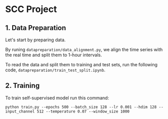 # SCC Project

## 1. Data Preparation

Let's start by preparing data. 

By runing `datapreparation/data_alignment.py`, we align the time series with the real time and split them to 1-hour intervals.

To read the data and split them to training and test sets, run the following code, `datapreparation/train_test_split.ipynb`.

## 2. Training

To train self-supervised model run this command:
```train
python train.py --epochs 500 --batch_size 128 --lr 0.001 --hdim 128 --input_channel 512 --temperature 0.07 --window_size 1000
```
